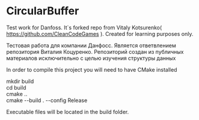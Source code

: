 # CircularBuffer
Test work for Danfoss. It`s forked repo from Vitaly Kotsurenko( https://github.com/CleanCodeGames ). Created for learning purposes only.

Тестовая работа для компании Данфосс. Является ответвлением репозитория Виталия Коцуренко. Репозиторий создан из публичных материалов
исключительно с целью изучения структуры данных

In order to compile this project you will need to have CMake installed

mkdir build                        
cd build                           
cmake ..  
cmake --build . --config Release

Executable files will be located in the build folder.
